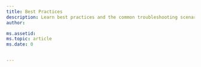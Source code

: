 ```yaml
---
title: Best Practices
description: Learn best practices and the common troubleshooting scenarios for your app running in Azure App Service.
author:

ms.assetid:
ms.topic: article
ms.date: 0


---
```

#
